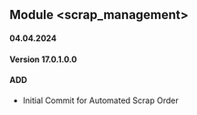 ## Module <scrap_management>

#### 04.04.2024
#### Version 17.0.1.0.0
#### ADD

- Initial Commit for Automated Scrap Order
